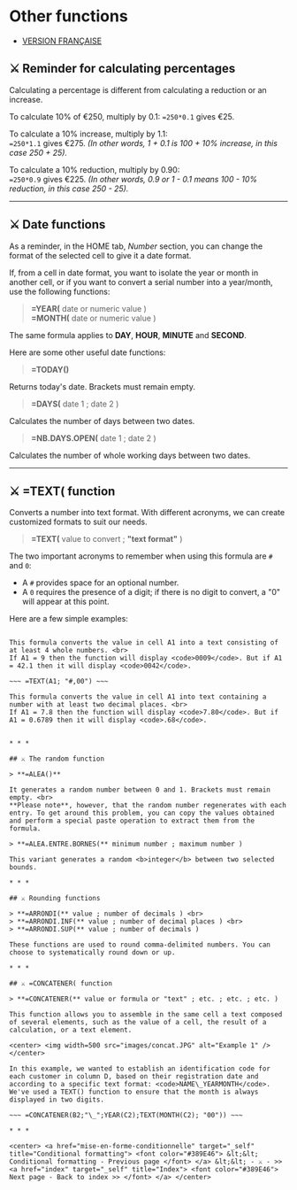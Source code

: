 # Other functions

* [VERSION FRANÇAISE](../fr/autres-fonctions.md)
  
## ⚔️ Reminder for calculating percentages

Calculating a percentage is different from calculating a reduction or an increase.

To calculate 10% of €250, multiply by 0.1: <code>=250\*0.1</code> gives €25.

To calculate a 10% increase, multiply by 1.1: <br>
  <code>=250\*1.1</code> gives €275. *(In other words, 1 + 0.1 is 100 + 10% increase, in this case 250 + 25).*

To calculate a 10% reduction, multiply by 0.90: <br>
  <code>=250\*0.9</code> gives €225. *(In other words, 0.9 or 1 - 0.1 means 100 - 10% reduction, in this case 250 - 25).*

* * *

## ⚔️ Date functions

As a reminder, in the HOME tab, *Number* section, you can change the format of the selected cell to give it a date format.

If, from a cell in date format, you want to isolate the year or month in another cell, or if you want to convert a serial number into a year/month, use the following functions:

> **=YEAR(** date or numeric value ) <br>
> **=MONTH(** date or numeric value ) 

The same formula applies to **DAY**, **HOUR**, **MINUTE** and **SECOND**.



Here are some other useful date functions:

> **=TODAY()**

Returns today's date. Brackets must remain empty.

> **=DAYS(** date 1 ; date 2 )

Calculates the number of days between two dates.

> **=NB.DAYS.OPEN(** date 1 ; date 2 )

Calculates the number of whole working days between two dates.

* * *

## ⚔️ =TEXT( function

Converts a number into text format. With different acronyms, we can create customized formats to suit our needs.

> **=TEXT(** value to convert ; **"**text format**"** ) 

The two important acronyms to remember when using this formula are <code>#</code> and <code>0</code>:

* A <code>#</code> provides space for an optional number. 
* A <code>0</code> requires the presence of a digit; if there is no digit to convert, a "0" will appear at this point.


Here are a few simple examples:

~~~ =TEXT(A1; "0000") ~~~

This formula converts the value in cell A1 into a text consisting of at least 4 whole numbers. <br>
If A1 = 9 then the function will display <code>0009</code>. But if A1 = 42.1 then it will display <code>0042</code>.

~~~ =TEXT(A1; "#,00") ~~~

This formula converts the value in cell A1 into text containing a number with at least two decimal places. <br>
If A1 = 7.8 then the function will display <code>7.80</code>. But if A1 = 0.6789 then it will display <code>.68</code>.


* * *

## ⚔️ The random function

> **=ALEA()**

It generates a random number between 0 and 1. Brackets must remain empty. <br>
**Please note**, however, that the random number regenerates with each entry. To get around this problem, you can copy the values obtained and perform a special paste operation to extract them from the formula.

> **=ALEA.ENTRE.BORNES(** minimum number ; maximum number )

This variant generates a random <b>integer</b> between two selected bounds.

* * *

## ⚔️ Rounding functions

> **=ARRONDI(** value ; number of decimals ) <br>
> **=ARRONDI.INF(** value ; number of decimal places ) <br>
> **=ARRONDI.SUP(** value ; number of decimals )

These functions are used to round comma-delimited numbers. You can choose to systematically round down or up.

* * *

## ⚔️ =CONCATENER( function

> **=CONCATENER(** value or formula or "text" ; etc. ; etc. ; etc. )

This function allows you to assemble in the same cell a text composed of several elements, such as the value of a cell, the result of a calculation, or a text element.

<center> <img width=500 src="images/concat.JPG" alt="Example 1" /> </center>

In this example, we wanted to establish an identification code for each customer in column D, based on their registration date and according to a specific text format: <code>NAME\_YEARMONTH</code>. We've used a TEXT() function to ensure that the month is always displayed in two digits.

~~~ =CONCATENER(B2;"\_";YEAR(C2);TEXT(MONTH(C2); "00")) ~~~

* * *

<center> <a href="mise-en-forme-conditionnelle" target="_self" title="Conditional formatting"> <font color="#389E46"> &lt;&lt; Conditional formatting - Previous page </font> </a> &lt;&lt; - ⚔️ - >> <a href="index" target="_self" title="Index"> <font color="#389E46"> Next page - Back to index >> </font> </a> </center>
